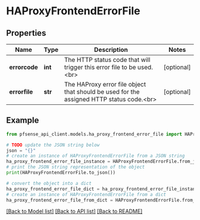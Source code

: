 # HAProxyFrontendErrorFile


## Properties

Name | Type | Description | Notes
------------ | ------------- | ------------- | -------------
**errorcode** | **int** | The HTTP status code that will trigger this error file to be used.&lt;br&gt; | [optional] 
**errorfile** | **str** | The HAProxy error file object that should be used for the assigned HTTP status code.&lt;br&gt; | [optional] 

## Example

```python
from pfsense_api_client.models.ha_proxy_frontend_error_file import HAProxyFrontendErrorFile

# TODO update the JSON string below
json = "{}"
# create an instance of HAProxyFrontendErrorFile from a JSON string
ha_proxy_frontend_error_file_instance = HAProxyFrontendErrorFile.from_json(json)
# print the JSON string representation of the object
print(HAProxyFrontendErrorFile.to_json())

# convert the object into a dict
ha_proxy_frontend_error_file_dict = ha_proxy_frontend_error_file_instance.to_dict()
# create an instance of HAProxyFrontendErrorFile from a dict
ha_proxy_frontend_error_file_from_dict = HAProxyFrontendErrorFile.from_dict(ha_proxy_frontend_error_file_dict)
```
[[Back to Model list]](../README.md#documentation-for-models) [[Back to API list]](../README.md#documentation-for-api-endpoints) [[Back to README]](../README.md)


